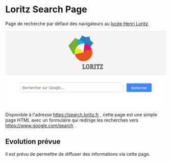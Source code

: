 # Loritz Search Page
Page de recherche par défaut des navigateurs au [lycée Henri Loritz](https://www.loritz.fr).

![Screenshot de la page search.loritz.fr](screenshot.png)

Disponible à l'adresse https://search.loritz.fr , cette page est une simple page HTML avec un formulaire qui redirige les recherches vers https://www.google.com/search .

## Evolution prévue

Il est prévu de permettre de diffuser des informations via cette page.